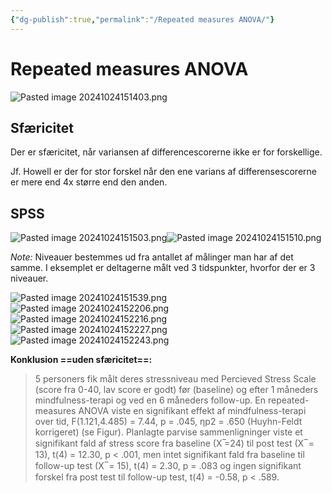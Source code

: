 ```yaml
---
{"dg-publish":true,"permalink":"/Repeated measures ANOVA/"}
---
```


# Repeated measures ANOVA
![Pasted image 20241024151403.png](/img/user/attachments/Pasted%20image%2020241024151403.png)

## Sfæricitet
Der er sfæricitet, når variansen af differencescorerne ikke er for forskellige.

Jf. Howell er der for stor forskel når den ene varians af differensescorerne er mere end 4x større end den anden.

## SPSS
![Pasted image 20241024151503.png](/img/user/attachments/Pasted%20image%2020241024151503.png)![Pasted image 20241024151510.png](/img/user/attachments/Pasted%20image%2020241024151510.png)

*Note:* Niveauer bestemmes ud fra antallet af målinger man har af det samme. I eksemplet er deltagerne målt ved 3 tidspunkter, hvorfor der er 3 niveauer.

![Pasted image 20241024151539.png](/img/user/attachments/Pasted%20image%2020241024151539.png)
![Pasted image 20241024152206.png](/img/user/attachments/Pasted%20image%2020241024152206.png)
![Pasted image 20241024152216.png](/img/user/attachments/Pasted%20image%2020241024152216.png)
![Pasted image 20241024152227.png](/img/user/attachments/Pasted%20image%2020241024152227.png)
![Pasted image 20241024152243.png](/img/user/attachments/Pasted%20image%2020241024152243.png)

**Konklusion ==uden sfæricitet==:**
> 5 personers fik målt deres stressniveau med Percieved Stress Scale (score fra 0-40, lav score er godt) før (baseline) og efter 1 måneders mindfulness-terapi og ved en 6 måneders follow-up. En repeated-measures ANOVA viste en signifikant effekt af mindfulness-terapi over tid, F(1.121,4.485) = 7.44, p = .045, ηp2 = .650 (Huyhn-Feldt korrigeret) (se Figur). Planlagte parvise sammenligninger viste et signifikant fald af stress score fra baseline (X ̅=24) til post test (X ̅ = 13), t(4) = 12.30, p < .001, men intet signifikant fald fra baseline til follow-up test (X ̅ = 15), t(4) = 2.30, p = .083 og ingen signifikant forskel fra post test til follow-up test, t(4) = -0.58, p < .589.
